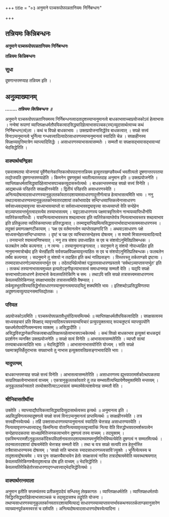 +++
title = "०३ अनुमाने पञ्चरूपोपपन्नतानियमः निर्निबन्धनः"

+++


## तन्नियमः किन्निबन्धनः

**अनुमाने पञ्चरूपोपपन्नतानियमः निर्निबन्धनः**

**तन्नियमः किन्निबन्धनः**

### **सुधा**

दूषणान्तरमप्याह तन्नियम इति ।

## **अनुव्याख्यानम्**

***........ तन्नियमः किन्निबन्धनः ॥***

अनुमाने पञ्चरूपोपपन्नतानियमस्य निर्निबन्धनत्वादतादृशस्याप्यनुमानत्वे बाधकाभावाच्चाप्रयोजकोऽयं हेत्वाभासः । नन्वेषां रूपाणां व्याप्तिपक्षधर्मतौपयिकत्वादसिद्ध्यादिहेत्वाभासपञ्चक(स्य)व्युदासार्थत्वाच्च कथं निर्निबन्धन(त्वं)ता । कथं च विपक्षे बाधकाभावः । उक्तप्रयोजनासिद्धेरेव बाधकत्वात् । सपक्षे सत्त्वं विनाऽप्यनुमानत्वे भूर्नित्या गन्धवत्त्वादित्यादेरसाधारणस्याप्यनुमानत्वं स्यादिति चेन्न । सपक्षहीनस्य विपक्षव्यावृत्तिमात्रेण व्याप्त्यादिसिद्धेः । असाधारणस्याभासत्वासम्मतेः । सम्मतौ वा सपक्षसद्भावासद्भावाभ्यां भेदसिद्धेरिति ।

### **वाक्यार्थचन्द्रिका**

एकवाक्यतया योजनायां पूर्वेणैवानेकान्तिकत्वोपपादनात्तन्नियम इत्युत्तरखण्डवैयर्थ्यं भवतीत्यतो दूषणान्तरपरतया तद्योजयति दूषणान्तरमप्याहेति । किमनेन दूषणमुक्तं भवतीत्यतस्तदाह अनुमान इति ॥ उक्तप्रयोजनेति । व्याप्तिपक्षधर्मतासिद्ध्यादिहेत्वाभासपञ्चकव्युदासरूपेत्यर्थः । बाधकान्तरमप्याह सपक्षे सत्त्वं विनेति । आद्यबाधकं परिहरति सपक्षहीनस्येति । द्वितीयं परिहरति असाधारणस्येति । अनित्यदोषत्वादसाधारणस्यानुकूलतर्कावतारदशायामसाधारणादुत्तीर्णत्वान्न हेत्वाभासत्वमिति भावः । ननु तथाऽप्यसाधारण्यस्यानुकूलतर्कानवतारदशायां तर्काभावादेव सन्दिग्धव्याप्तिकत्वेनासाधारणः सर्वसाध्यवद्य्वावृत्त्या साध्याभावव्याप्तो वा सर्वसाध्याभाववद्व्यावृत्त्या साध्यव्याप्तो वेति सन्देहेन वाऽव्याप्तावन्तर्भूतत्वादस्त्येव तस्याभासत्वम् । यद्वाऽसाधारणस्य पक्षमात्रवृत्तित्वेन नान्वयव्याप्तिधीर्नापि व्यतिरेकव्याप्तिधीः । यत्रानित्यत्वाभावस्तत्र शब्दत्वाभाव इति व्यतिरेकव्याप्तेर्यत्र नित्यत्वाभावस्तत्र शब्दत्वाभाव इति प्रतिकूलया व्यतिरेकव्याप्त्या प्रतिरुद्धत्वात् । तस्माद्व्याप्तिप्रमित्यसिद्धावन्तर्भावादाभासत्वमसाधारणस्य । तदुक्तं प्रमाणलक्षणटीकायाम् । ‘पक्ष एव वर्तमानत्वेन व्याप्तेरग्रहणादि’ति । अथवाऽसाधारणः पक्षे साध्यसन्देहात्सन्दिग्धाव्याप्तः । दृष्टं च पक्ष एव व्यभिचारसन्देहस्य दोषत्वम् । स श्यामो मित्रातनयत्वादित्यादै । तनयान्तरे श्यामत्वनिश्चयात् । ननु तत्र संशय उपाध्याहितः स एव च संशयोऽनुमितिप्रतिबन्धकः । फलबलेन तथैव कल्पनात् । न त्वन्यः । तस्यानुमानाङ्गत्वात् । सदनुमाने तु संशयो नोपाध्याहित इति नानुमानमात्रोच्छेद इति चेत्तर्हीहापि सर्वसपक्षविपक्षव्यावृत्त्याहितः स एव च संशयोऽनुमितिप्रतिबन्धकः। फलबलेन तथैव कल्पनात् । सदनुमाने तु संशयो न तदाहित इति कथं नातिप्रसङ्गः । विस्तरस्तु तर्कताण्डवे द्रष्टव्यः । तस्मादसाधारणोऽव्याप्तावन्तर्भूत एव । तदेतदभिप्रेत्योक्तं पद्धतावसाधारणप्रस्तावे ‘सर्वथाऽव्याप्तावन्तर्भूत’ इति । तत्कथं तस्यानाभासत्वमुच्यत इत्यतोऽङ्गीकृत्याभासत्वं समाधानमाह सम्मतौ वेति । यद्यपि सपक्षे सत्त्वाभावोऽसाधारणे हेत्वाभासे केवलव्यतिरेकिणि च समः । तथाऽपि सति सपक्षे तत्रासत्त्वमसाधारणस्य केवलव्यतिरेकिणस्तु सपक्षाभावादेव तत्रासत्त्वमिति वैषम्यात् । तर्कमूलभूताविस्यासिद्धेर्नासाधारणस्यानुमानत्वमापादयितुं शक्यमिति भावः । इतिशब्दोऽप्रसिद्धविणतया अदूषणत्वव्युत्पादनसमाप्तिद्योतकः ।

### **परिमल**

अप्रयोजकोऽयमिति । पञ्चरूपोपपन्नतावैधुर्यादित्ययमित्यर्थः ॥ व्याप्तिपक्षधर्मतौपयिकत्वादिति । सपक्षसत्वस्य साध्यसहचारं प्रति विपक्षाद् व्यावृत्त्यादिरूपत्रयस्याव्यभिचारं प्रत्युपयुक्तत्वाद् रूपचतुष्टयं व्याप्त्युपयोगि पक्षधर्मतोपयोगित्वमन्यस्य व्यक्तम् ॥ असिद्धादीति । असिद्धविरुद्धानेकान्तिकत्वबाधप्रतिपक्षरूपहेत्वाभासपञ्चकेत्यर्थः । कथं विपक्षे बाधकाभाव इत्युक्तं बाधकद्वयं प्रदर्शनेन व्यनक्ति उक्तप्रयोजनेति ॥ सपक्षे सत्वं विनेति ॥ आभासत्वासम्मतेरिति । व्याप्तौ सत्यां तस्याबाधकत्वादिति भावः ॥ भेदसिद्धेरिति । आभासानाभासयोरिति योज्यम् । सति सपक्षे पक्षमात्रवृत्तिर्हेतुराभासः सपक्षाभावे तु नाभास इत्युक्तावतिप्रसङ्गाभावादिति भावः ।

### **यादुपत्यम्**

बाधकान्तरमप्याह सपक्षे सत्त्वं विनेति । आभासत्वासम्मतेरिति । असाधारणस्य ह्युभयपरामर्शकोत्थापकतया सत्प्रतिपक्षत्वेनाभासत्वं वाच्यम् । एकत्रानुकूलतर्कावतारे तु तन्न सम्भवतीत्यभिप्रायेणैवमुक्तमिति मन्तव्यम् । अनुकूलतर्कानवतारे तस्योक्तरीत्याऽऽभासत्वं सम्मतमेवेत्याशयेनाह सम्मतौ वेति ।

### **श्रीनिवासतीर्थीया**

उक्तेति । व्याप्त्याद्यौपयिकत्वासिद्ध्यादिव्युदासार्थत्वरूप इत्यर्थः ॥ अनुमानत्व इति । अप्रसिद्धविणत्वस्यादूषणत्वे सपक्षे सत्त्वं विनाऽप्यनुमानत्वं प्राप्तमित्यर्थः ॥ सपक्षहीनस्येति । तत्र सत्त्वहीनस्येत्यर्थः । तर्हि उक्तासाधारणस्याप्यनुमानत्वं स्यादिति चेत्तत्राह असाधारण्यस्येति । नित्यव्यावृत्तगन्धवत्त्वाद्भूः किमनित्या वोतानित्यव्यावृत्ततद्वत्त्वात्किं नित्या वेति विरुद्धोभयपरामर्शरूपत्वेन सन्देहापादकतया साध्यप्रमितिजनकत्वाभावेन दूषणत्वं तस्य वाच्यम् । तदयुक्तम् । एकस्मिन्परामर्शेऽनुकूलतर्कादिरूपविदर्शनावतारदशायामवश्यमनुमितिर्भविष्यत्येवेति दूषणत्वं न सम्मतमित्यर्थः । तदनवतारदशायां दोषत्वमेवेति चेत्तत्राह सम्मतौ वेति । तथा च यत्र सपक्षे सत्यपि तत्र हेतुर्नास्ति तत्रैवासाधारण्यस्य दोषत्वम् । ‘सपक्षे सति चाभासः स्यादसाधारणस्त्वसावि’त्युक्तेः । भूर्नित्येत्यस्य च तादृशत्वाद्दोषत्वमेव । यत्र पुनः सपक्षस्यैवाभावेन हेतोः सपक्षसत्त्वं नास्ति तत्रादोषत्वमेवेति व्यवस्थाश्रयणात् केवलव्यतिरेकिणश्चैतादृशत्वान्न दोष इति वाच्यम् ॥ भेदसिद्धेरिति । केवलव्यतिरेकिहेतोरसाधारणाद्गन्धवत्त्वाद्भेदसिद्धेरित्यर्थः ।

### **वाक्यार्थरत्नमाला**

अनुमान इतीति सप्तम्यंतस्य प्रतीकमुपादेयं सन्धिस्तु लेखकागतः । व्याप्तिपक्षधर्मतेति । व्याप्तिपक्षधर्मतयोः सिद्धिरसिद्ध्यादिहेत्वाभासपञ्चकं च तद्य्वुदासश्च तद्रूपेति योजना । तथाप्यसाधारणस्यानुकूलतर्कानवतारदशायामित्याद्यं साधारणस्याव्याप्तावन्तर्भावकथनपरतर्कताण्डवानुसारेण व्याख्यानपूर्वकमस्वरसं च दर्शयति । अनित्यदोषत्वादसाधारणदोषस्येत्यादिना ।

